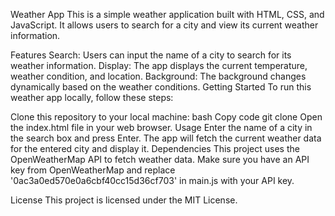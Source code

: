 Weather App
This is a simple weather application built with HTML, CSS, and JavaScript. It allows users to search for a city and view its current weather information.

Features
Search: Users can input the name of a city to search for its weather information.
Display: The app displays the current temperature, weather condition, and location.
Background: The background changes dynamically based on the weather conditions.
Getting Started
To run this weather app locally, follow these steps:

Clone this repository to your local machine:
bash
Copy code
git clone <repository-url>
Open the index.html file in your web browser.
Usage
Enter the name of a city in the search box and press Enter.
The app will fetch the current weather data for the entered city and display it.
Dependencies
This project uses the OpenWeatherMap API to fetch weather data. Make sure you have an API key from OpenWeatherMap and replace '0ac3a0ed570e0a6cbf40cc15d36cf703' in main.js with your API key.

License
This project is licensed under the MIT License.
